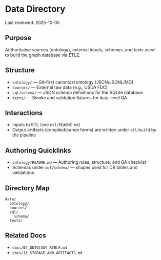 # Data Directory

Last reviewed: 2025-10-05

## Purpose

Authoritative sources (ontology), external inputs, schemas, and tests used to build the graph database via ETL2.

## Structure

- `ontology/` — Git-first canonical ontology (JSON/JSONL/MD)
- `sources/` — External raw data (e.g., USDA FDC)
- `sql/schema/` — JSON schema definitions for the SQLite database
- `tests/` — Smoke and validation fixtures for data-level QA

## Interactions

- Inputs to ETL (see `etl/README.md`)
- Output artifacts (compiled/canon forms) are written under `etl/build` by the pipeline

## Authoring Quicklinks

- `ontology/README.md` — Authoring rules, structure, and QA checklist
- Schemas under `sql/schema/` — shapes used for DB tables and validations

## Directory Map

```
data/
  ontology/
  sources/
  sql/
    schema/
  tests/
```

## Related Docs

- `docs/02_ONTOLOGY_BIBLE.md`
- `docs/11_STORAGE_AND_ARTIFACTS.md`
